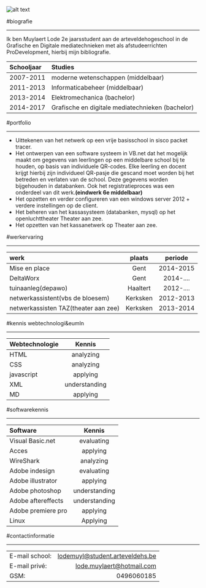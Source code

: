 ![alt text](http://f.tqn.com/y/graphicssoft/1/S/a/L/6/IconFinal.jpg "New Media Design & Dev-Lode")

#biografie
***
Ik ben Muylaert Lode 2e jaarsstudent aan de arteveldehogeschool in de Grafische en Digitale mediatechnieken met als afstudeerrichten ProDevelopment, hierbij mijn bibliografie.

| Schooljaar | Studies                                         |
| :--------  |:------------------------------------------------|
| 2007-2011  | moderne wetenschappen (middelbaar)              |
| 2011-2013  | Informaticabeheer (middelbaar)                  | 
| 2013-2014  | Elektromechanica (bachelor)                     |
| 2014-2017  | Grafische en digitale mediatechnieken (bachelor)|

#portfolio
***
* Uittekenen van het netwerk op een vrije basisschool in sisco packet tracer.
* Het ontwerpen van een software systeem in VB.net dat het mogelijk maakt om gegevens van leerlingen op een middelbare school bij te houden, op basis van individuele QR-codes. Elke leerling en docent krijgt hierbij zijn individueel QR-pasje die gescand moet worden bij het betreden en verlaten van de school. Deze gegevens worden bijgehouden in databanken. Ook het registratieproces was een onderdeel van dit werk.**(eindwerk 6e  middelbaar)**
* Het opzetten en verder configureren van een windows server 2012 + verdere instellingen op de client. 
* Het beheren van het kassasysteem (databanken, mysql) op het openluchttheater Theater aan zee. 
* Het opzetten van het kassanetwerk op Theater aan zee.

#werkervaring
***
| werk    		                       |plaats        | periode        |
| :----------------------------------- | :----------: | :------------: |
| Mise en place                        | Gent         | 2014-2015      |
| DeltaWorx                            | Gent         | 2014-....      |
| tuinaanleg(depawo)                   | Haaltert     | 2012-....      |
| netwerkassistent(vbs de bloesem)     | Kerksken     | 2012-2013      |
| netwerkassisten TAZ(theater aan zee) | Kerksken     | 2013-2014      |


#kennis webtechnologi&eumln
***


| Webtechnologie                |                       Kennis |
| :---------------------------- | :--------------------------: |
| HTML                          | analyzing                    |  
| CSS                           | analyzing                    |  
| javascript                    | applying                     |  
| XML                           | understanding                |
| MD                            | applying                     | 

#softwarekennis
***


| Software                     |                       Kennis |
| :--------------------------- | :--------------------------: |
| Visual Basic.net             | evaluating                   |  
| Acces                        | applying                     |  
| WireShark                    | analyzing                    | 
| Adobe indesign               | evaluating                   | 
| Adobe illustrator            | applying                     |
| Adobe photoshop              | understanding                |
| Adobe aftereffects           | understanding                |
| Adobe premiere pro           | applying                     |
| Linux                        | Applying                     |


#contactinformatie
***
|                  |                                 |
| :--------------- | ------------------------------: |
| E-mail school:   | lodemuyl@student.arteveldehs.be |
| E-mail privé:    | lode.muylaert@hotmail.com       |
| GSM:		       | 0496060185                      |


